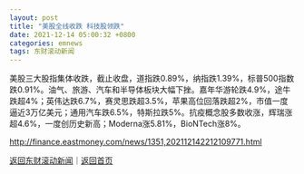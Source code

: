 ```yaml
---
layout: post
title: "美股全线收跌 科技股领跌"
date: 2021-12-14 05:00:32 +0800
categories: emnews
tags: 东财滚动新闻
---
```


美股三大股指集体收跌，截止收盘，道指跌0.89%，纳指跌1.39%，标普500指数跌0.91%。油气、旅游、汽车和半导体板块大幅下挫。嘉年华游轮跌4.9%，途牛跌超4%；英伟达跌6.7%，赛灵思跌超3.5%，苹果高位回落跌超2%，市值一度逼近3万亿美元；通用汽车跌6.5%，特斯拉跌5%。抗疫概念股多数收涨，辉瑞涨超4.6%，一度创历史新高；Moderna涨5.81%，BioNTech涨8%。

<http://finance.eastmoney.com/news/1351,202112142212109771.html>

[返回东财滚动新闻](//finews.withounder.com/emnews/)｜[返回首页](//finews.withounder.com/)